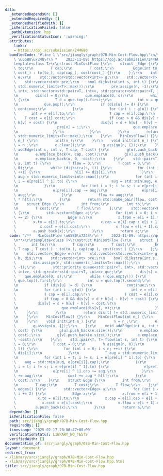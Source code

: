 ```yaml
---
data:
  _extendedDependsOn: []
  _extendedRequiredBy: []
  _extendedVerifiedWith: []
  _isVerificationFailed: false
  _pathExtension: hpp
  _verificationStatusIcon: ':warning:'
  attributes:
    links:
    - https://qoj.ac/submission/244680
  bundledCode: "#line 1 \"src/jiangly/graph/07B-Min-Cost-Flow.hpp\"\n/**   MinCostFlow\
    \ \u65B0\u7248\r\n *    2023-11-09: https://qoj.ac/submission/244680\r\n**/\r\n\
    template<class T>\r\nstruct MinCostFlow {\r\n    struct _Edge {\r\n        int\
    \ to;\r\n        T cap;\r\n        T cost;\r\n        _Edge(int to_, T cap_, T\
    \ cost_) : to(to_), cap(cap_), cost(cost_) {}\r\n    };\r\n    int n;\r\n    std::vector<_Edge>\
    \ e;\r\n    std::vector<std::vector<int>> g;\r\n    std::vector<T> h, dis;\r\n\
    \    std::vector<int> pre;\r\n    bool dijkstra(int s, int t) {\r\n        dis.assign(n,\
    \ std::numeric_limits<T>::max());\r\n        pre.assign(n, -1);\r\n        std::priority_queue<std::pair<T,\
    \ int>, std::vector<std::pair<T, int>>, std::greater<std::pair<T, int>>> que;\r\
    \n        dis[s] = 0;\r\n        que.emplace(0, s);\r\n        while (!que.empty())\
    \ {\r\n            T d = que.top().first;\r\n            int u = que.top().second;\r\
    \n            que.pop();\r\n            if (dis[u] != d) {\r\n               \
    \ continue;\r\n            }\r\n            for (int i : g[u]) {\r\n         \
    \       int v = e[i].to;\r\n                T cap = e[i].cap;\r\n            \
    \    T cost = e[i].cost;\r\n                if (cap > 0 && dis[v] > d + h[u] -\
    \ h[v] + cost) {\r\n                    dis[v] = d + h[u] - h[v] + cost;\r\n \
    \                   pre[v] = i;\r\n                    que.emplace(dis[v], v);\r\
    \n                }\r\n            }\r\n        }\r\n        return dis[t] !=\
    \ std::numeric_limits<T>::max();\r\n    }\r\n    MinCostFlow() {}\r\n    MinCostFlow(int\
    \ n_) {\r\n        init(n_);\r\n    }\r\n    void init(int n_) {\r\n        n\
    \ = n_;\r\n        e.clear();\r\n        g.assign(n, {});\r\n    }\r\n    void\
    \ addEdge(int u, int v, T cap, T cost) {\r\n        g[u].push_back(e.size());\r\
    \n        e.emplace_back(v, cap, cost);\r\n        g[v].push_back(e.size());\r\
    \n        e.emplace_back(u, 0, -cost);\r\n    }\r\n    std::pair<T, T> flow(int\
    \ s, int t) {\r\n        T flow = 0;\r\n        T cost = 0;\r\n        h.assign(n,\
    \ 0);\r\n        while (dijkstra(s, t)) {\r\n            for (int i = 0; i < n;\
    \ ++i) {\r\n                h[i] += dis[i];\r\n            }\r\n            T\
    \ aug = std::numeric_limits<int>::max();\r\n            for (int i = t; i != s;\
    \ i = e[pre[i] ^ 1].to) {\r\n                aug = std::min(aug, e[pre[i]].cap);\r\
    \n            }\r\n            for (int i = t; i != s; i = e[pre[i] ^ 1].to) {\r\
    \n                e[pre[i]].cap -= aug;\r\n                e[pre[i] ^ 1].cap +=\
    \ aug;\r\n            }\r\n            flow += aug;\r\n            cost += aug\
    \ * h[t];\r\n        }\r\n        return std::make_pair(flow, cost);\r\n    }\r\
    \n    struct Edge {\r\n        int from;\r\n        int to;\r\n        T cap;\r\
    \n        T cost;\r\n        T flow;\r\n    };\r\n    std::vector<Edge> edges()\
    \ {\r\n        std::vector<Edge> a;\r\n        for (int i = 0; i < e.size(); i\
    \ += 2) {\r\n            Edge x;\r\n            x.from = e[i + 1].to;\r\n    \
    \        x.to = e[i].to;\r\n            x.cap = e[i].cap + e[i + 1].cap;\r\n \
    \           x.cost = e[i].cost;\r\n            x.flow = e[i + 1].cap;\r\n    \
    \        a.push_back(x);\r\n        }\r\n        return a;\r\n    }\r\n};\n"
  code: "/**   MinCostFlow \u65B0\u7248\r\n *    2023-11-09: https://qoj.ac/submission/244680\r\
    \n**/\r\ntemplate<class T>\r\nstruct MinCostFlow {\r\n    struct _Edge {\r\n \
    \       int to;\r\n        T cap;\r\n        T cost;\r\n        _Edge(int to_,\
    \ T cap_, T cost_) : to(to_), cap(cap_), cost(cost_) {}\r\n    };\r\n    int n;\r\
    \n    std::vector<_Edge> e;\r\n    std::vector<std::vector<int>> g;\r\n    std::vector<T>\
    \ h, dis;\r\n    std::vector<int> pre;\r\n    bool dijkstra(int s, int t) {\r\n\
    \        dis.assign(n, std::numeric_limits<T>::max());\r\n        pre.assign(n,\
    \ -1);\r\n        std::priority_queue<std::pair<T, int>, std::vector<std::pair<T,\
    \ int>>, std::greater<std::pair<T, int>>> que;\r\n        dis[s] = 0;\r\n    \
    \    que.emplace(0, s);\r\n        while (!que.empty()) {\r\n            T d =\
    \ que.top().first;\r\n            int u = que.top().second;\r\n            que.pop();\r\
    \n            if (dis[u] != d) {\r\n                continue;\r\n            }\r\
    \n            for (int i : g[u]) {\r\n                int v = e[i].to;\r\n   \
    \             T cap = e[i].cap;\r\n                T cost = e[i].cost;\r\n   \
    \             if (cap > 0 && dis[v] > d + h[u] - h[v] + cost) {\r\n          \
    \          dis[v] = d + h[u] - h[v] + cost;\r\n                    pre[v] = i;\r\
    \n                    que.emplace(dis[v], v);\r\n                }\r\n       \
    \     }\r\n        }\r\n        return dis[t] != std::numeric_limits<T>::max();\r\
    \n    }\r\n    MinCostFlow() {}\r\n    MinCostFlow(int n_) {\r\n        init(n_);\r\
    \n    }\r\n    void init(int n_) {\r\n        n = n_;\r\n        e.clear();\r\n\
    \        g.assign(n, {});\r\n    }\r\n    void addEdge(int u, int v, T cap, T\
    \ cost) {\r\n        g[u].push_back(e.size());\r\n        e.emplace_back(v, cap,\
    \ cost);\r\n        g[v].push_back(e.size());\r\n        e.emplace_back(u, 0,\
    \ -cost);\r\n    }\r\n    std::pair<T, T> flow(int s, int t) {\r\n        T flow\
    \ = 0;\r\n        T cost = 0;\r\n        h.assign(n, 0);\r\n        while (dijkstra(s,\
    \ t)) {\r\n            for (int i = 0; i < n; ++i) {\r\n                h[i] +=\
    \ dis[i];\r\n            }\r\n            T aug = std::numeric_limits<int>::max();\r\
    \n            for (int i = t; i != s; i = e[pre[i] ^ 1].to) {\r\n            \
    \    aug = std::min(aug, e[pre[i]].cap);\r\n            }\r\n            for (int\
    \ i = t; i != s; i = e[pre[i] ^ 1].to) {\r\n                e[pre[i]].cap -= aug;\r\
    \n                e[pre[i] ^ 1].cap += aug;\r\n            }\r\n            flow\
    \ += aug;\r\n            cost += aug * h[t];\r\n        }\r\n        return std::make_pair(flow,\
    \ cost);\r\n    }\r\n    struct Edge {\r\n        int from;\r\n        int to;\r\
    \n        T cap;\r\n        T cost;\r\n        T flow;\r\n    };\r\n    std::vector<Edge>\
    \ edges() {\r\n        std::vector<Edge> a;\r\n        for (int i = 0; i < e.size();\
    \ i += 2) {\r\n            Edge x;\r\n            x.from = e[i + 1].to;\r\n  \
    \          x.to = e[i].to;\r\n            x.cap = e[i].cap + e[i + 1].cap;\r\n\
    \            x.cost = e[i].cost;\r\n            x.flow = e[i + 1].cap;\r\n   \
    \         a.push_back(x);\r\n        }\r\n        return a;\r\n    }\r\n};"
  dependsOn: []
  isVerificationFile: false
  path: src/jiangly/graph/07B-Min-Cost-Flow.hpp
  requiredBy: []
  timestamp: '2025-02-17 23:08:47+08:00'
  verificationStatus: LIBRARY_NO_TESTS
  verifiedWith: []
documentation_of: src/jiangly/graph/07B-Min-Cost-Flow.hpp
layout: document
redirect_from:
- /library/src/jiangly/graph/07B-Min-Cost-Flow.hpp
- /library/src/jiangly/graph/07B-Min-Cost-Flow.hpp.html
title: src/jiangly/graph/07B-Min-Cost-Flow.hpp
---
```

